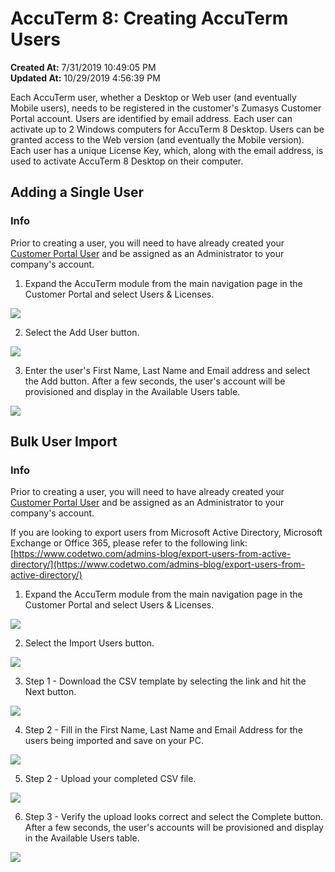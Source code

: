 # AccuTerm 8: Creating AccuTerm Users

**Created At:** 7/31/2019 10:49:05 PM  
**Updated At:** 10/29/2019 4:56:39 PM  


Each AccuTerm user, whether a Desktop or Web user (and eventually Mobile users), needs to be registered in the customer's Zumasys Customer Portal account. Users are identified by email address. Each user can activate up to 2 Windows computers for AccuTerm 8 Desktop. Users can be granted access to the Web version (and eventually the Mobile version). Each user has a unique License Key, which, along with the email address, is used to activate AccuTerm 8 Desktop on their computer.

## Adding a Single User





### Info

Prior to creating a user, you will need to have already created your [Customer Portal User](/customerportal/quick-start) and be assigned as an Administrator to your company's account.



1. Expand the AccuTerm module from the main navigation page in the Customer Portal and select Users & Licenses.

![](https://static.helpjuice.com/helpjuice_production/uploads/upload/image/3556/direct/1566000750186-1566000750186.png)

2. Select the Add User button.

![](https://static.helpjuice.com/helpjuice_production/uploads/upload/image/3556/direct/1566000813734-1566000813734.png)

3. Enter the user's First Name, Last Name and Email address and select the Add button. After a few seconds, the user's account will be provisioned and display in the Available Users table.

![](https://static.helpjuice.com/helpjuice_production/uploads/upload/image/3556/direct/1566000868953-1566000868953.png)



## Bulk User Import





### Info

Prior to creating a user, you will need to have already created your [Customer Portal User](/customerportal/quick-start) and be assigned as an Administrator to your company's account.



If you are looking to export users from Microsoft Active Directory, Microsoft Exchange or Office 365, please refer to the following link: [https://www.codetwo.com/admins-blog/export-users-from-active-directory/](https://www.codetwo.com/admins-blog/export-users-from-active-directory/)



1. Expand the AccuTerm module from the main navigation page in the Customer Portal and select Users & Licenses.

![](https://static.helpjuice.com/helpjuice_production/uploads/upload/image/3556/direct/1566000750186-1566000750186.png)

2. Select the Import Users button.

![](https://static.helpjuice.com/helpjuice_production/uploads/upload/image/3556/direct/1566001193532-1566001193532.png)

3. Step 1 - Download the CSV template by selecting the link and hit the Next button.

![](https://static.helpjuice.com/helpjuice_production/uploads/upload/image/3556/direct/1566001260713-1566001260713.png)

4. Step 2 - Fill in the First Name, Last Name and Email Address for the users being imported and save on your PC.

![](https://static.helpjuice.com/helpjuice_production/uploads/upload/image/3556/direct/1566001361449-1566001361449.png)

5. Step 2 - Upload your completed CSV file.

![](https://static.helpjuice.com/helpjuice_production/uploads/upload/image/3556/direct/1566001488274-1566001488274.png)

6. Step 3 - Verify the upload looks correct and select the Complete button. After a few seconds, the user's accounts will be provisioned and display in the Available Users table.

![](https://static.helpjuice.com/helpjuice_production/uploads/upload/image/3556/direct/1566001630306-1566001630306.png)

